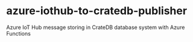 # azure-iothub-to-cratedb-publisher
Azure IoT Hub message storing in CrateDB database system with Azure Functions
